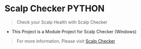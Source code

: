 Scalp Checker PYTHON
=============
> Check your Scalp Health with Scalp Checker

+ This Project is a Module Project for Scalp Checker (Windows)
> For more information, Please visit [Scalp Checker](https://github.com/h-ch22/ScalpChecker_Windows)